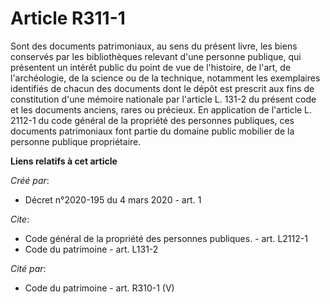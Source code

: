 # Article R311-1

Sont des documents patrimoniaux, au sens du présent livre, les biens conservés par les bibliothèques relevant d'une personne
publique, qui présentent un intérêt public du point de vue de l'histoire, de l'art, de l'archéologie, de la science ou de la
technique, notamment les exemplaires identifiés de chacun des documents dont le dépôt est prescrit aux fins de constitution
d'une mémoire nationale par l'article L. 131-2 du présent code et les documents anciens, rares ou précieux. En application de
l'article L. 2112-1 du code général de la propriété des personnes publiques, ces documents patrimoniaux font partie du
domaine public mobilier de la personne publique propriétaire.

**Liens relatifs à cet article**

_Créé par_:

  - Décret n°2020-195 du 4 mars 2020 - art. 1

_Cite_:

  - Code général de la propriété des personnes publiques. - art. L2112-1
  - Code du patrimoine - art. L131-2

_Cité par_:

  - Code du patrimoine - art. R310-1 (V)
